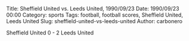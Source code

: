 Title: Sheffield United vs. Leeds United, 1990/09/23
Date: 1990/09/23 00:00
Category: sports
Tags: football, football scores, Sheffield United, Leeds United
Slug: sheffield-united-vs-leeds-united
Author: carbonero


Sheffield United 0 - 2 Leeds United
